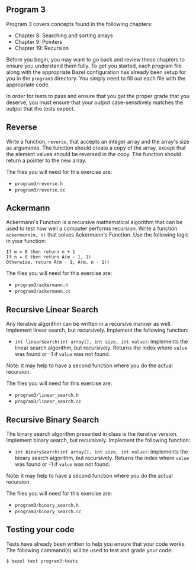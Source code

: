 Program 3
---------
Program 3 covers concepts found in the following chapters:

- Chapter 8: Searching and sorting arrays
- Chapter 9: Pointers
- Chapter 19: Recursion

Before you begin, you may want to go back and review these chapters to ensure you understand them
fully. To get you started, each program file along with the appropriate Bazel configuration has
already been setup for you in the `program3` directory. You simply need to fill out each file with
the appropriate code.

In order for tests to pass and ensure that you get the proper grade that you deserve, you must
ensure that your output case-sensitively matches the output that the tests expect.

Reverse
-------
Write a function, `reverse`, that accepts an integer array and the array's size as arguments. The
function should create a copy of the array, except that the element values should be reversed in the
copy. The function should return a pointer to the new array.

The files you will need for this exercise are:

- `program3/reverse.h`
- `program3/reverse.cc`

Ackermann
---------
Ackermann's Function is a recursive mathematical algorithm that can be used to test how well a
computer performs recursion. Write a function `ackermann(m, n)` that solves Ackermann's Function.
Use the following logic in your function:

    If m = 0 then return n + 1
    If n = 0 then return A(m - 1, 1)
    Otherwise, return A(m - 1, A(m, n - 1))

The files you will need for this exercise are:

- `program3/ackermann.h`
- `program3/ackermann.cc`

Recursive Linear Search
-----------------------
Any iterative algorithm can be written in a recursive manner as well. Implement linear search, but
recursively. Implement the following function:

- `int linearSearch(int array[], int size, int value)`: implements the linear search algorithm, but
  recursively. Returns the index where `value` was found or -1 if `value` was not found.

Note: it may help to have a second function where you do the actual recursion.

The files you will need for this exercise are:

- `program3/linear_search.h`
- `program3/linear_search.cc`

Recursive Binary Search
-----------------------
The binary search algorithm presented in class is the iterative version. Implement binary search,
but recursively. Implement the following function:

- `int binarySearch(int array[], int size, int value)`: implements the binary search algorithm, but
  recursively. Returns the index where `value` was found or -1 if `value` was not found.

Note: it may help to have a second function where you do the actual recursion.

The files you will need for this exercise are:

- `program3/binary_search.h`
- `program3/binary_search.cc`

Testing your code
-----------------
Tests have already been written to help you ensure that your code works. The following command(s)
will be used to test and grade your code:

    $ bazel test program3:tests
